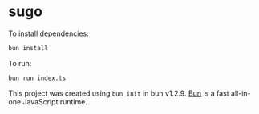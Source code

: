 # sugo

To install dependencies:

```bash
bun install
```

To run:

```bash
bun run index.ts
```

This project was created using `bun init` in bun v1.2.9. [Bun](https://bun.sh) is a fast all-in-one JavaScript runtime.
